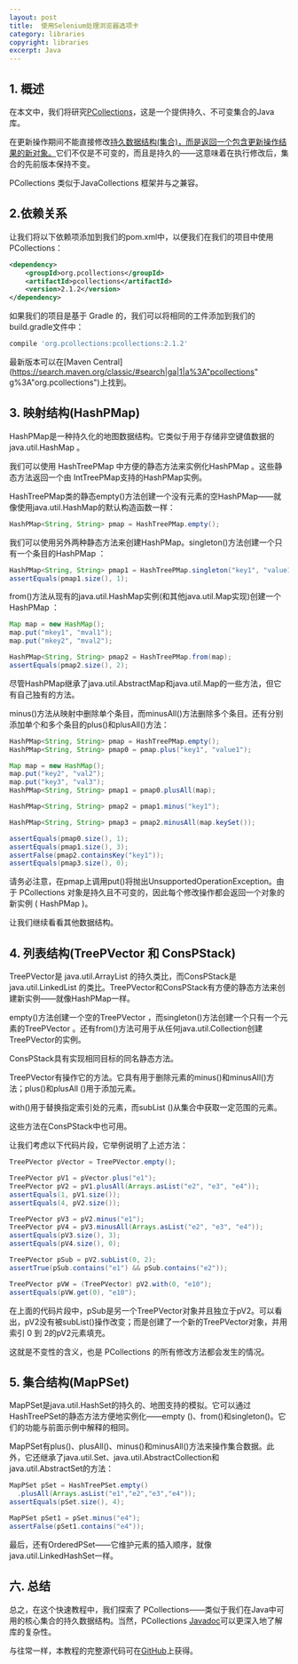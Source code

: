 ```yaml
---
layout: post
title:  使用Selenium处理浏览器选项卡
category: libraries
copyright: libraries
excerpt: Java
---
```


## 1. 概述

在本文中，我们将研究[PCollections](https://pcollections.org/)，这是一个提供持久、不可变集合的Java库。

在更新操作期间不能直接修改[持久数据结构(集合)，而是返回一个包含更新操作结果的新对象。](https://en.wikipedia.org/wiki/Persistent_data_structure)它们不仅是不可变的，而且是持久的——这意味着在执行修改后，集合的先前版本保持不变。

PCollections 类似于JavaCollections 框架并与之兼容。

## 2.依赖关系

让我们将以下依赖项添加到我们的pom.xml中，以便我们在我们的项目中使用 PCollections：

```xml
<dependency>
    <groupId>org.pcollections</groupId>
    <artifactId>pcollections</artifactId>
    <version>2.1.2</version>
</dependency>
```

如果我们的项目是基于 Gradle 的，我们可以将相同的工件添加到我们的build.gradle文件中：

```groovy
compile 'org.pcollections:pcollections:2.1.2'
```

最新版本可以在[Maven Central](https://search.maven.org/classic/#search|ga|1|a%3A"pcollections" g%3A"org.pcollections")上找到。

## 3. 映射结构(HashPMap)

HashPMap是一种持久化的地图数据结构。它类似于用于存储非空键值数据的java.util.HashMap 。

我们可以使用 HashTreePMap 中方便的静态方法来实例化HashPMap 。这些静态方法返回一个由 IntTreePMap支持的HashPMap实例。

HashTreePMap类的静态empty()方法创建一个没有元素的空HashPMap——就像使用java.util.HashMap的默认构造函数一样：

```java
HashPMap<String, String> pmap = HashTreePMap.empty();
```

我们可以使用另外两种静态方法来创建HashPMap。singleton()方法创建一个只有一个条目的HashPMap ：

```java
HashPMap<String, String> pmap1 = HashTreePMap.singleton("key1", "value1");
assertEquals(pmap1.size(), 1);
```

from()方法从现有的java.util.HashMap实例(和其他java.util.Map实现)创建一个HashPMap ：

```java
Map map = new HashMap();
map.put("mkey1", "mval1");
map.put("mkey2", "mval2");

HashPMap<String, String> pmap2 = HashTreePMap.from(map);
assertEquals(pmap2.size(), 2);
```

尽管HashPMap继承了java.util.AbstractMap和java.util.Map的一些方法，但它有自己独有的方法。

minus()方法从映射中删除单个条目，而minusAll()方法删除多个条目。还有分别添加单个和多个条目的plus()和plusAll()方法：

```java
HashPMap<String, String> pmap = HashTreePMap.empty();
HashPMap<String, String> pmap0 = pmap.plus("key1", "value1");

Map map = new HashMap();
map.put("key2", "val2");
map.put("key3", "val3");
HashPMap<String, String> pmap1 = pmap0.plusAll(map);

HashPMap<String, String> pmap2 = pmap1.minus("key1");

HashPMap<String, String> pmap3 = pmap2.minusAll(map.keySet());

assertEquals(pmap0.size(), 1);
assertEquals(pmap1.size(), 3);
assertFalse(pmap2.containsKey("key1"));
assertEquals(pmap3.size(), 0);
```

请务必注意，在pmap上调用put()将抛出UnsupportedOperationException。由于 PCollections 对象是持久且不可变的，因此每个修改操作都会返回一个对象的新实例 ( HashPMap )。

让我们继续看看其他数据结构。

## 4. 列表结构(TreePVector 和 ConsPStack)

TreePVector是 java.util.ArrayList 的持久类比，而ConsPStack是java.util.LinkedList 的类比。TreePVector和ConsPStack有方便的静态方法来创建新实例——就像HashPMap一样。

empty()方法创建一个空的TreePVector ，而singleton()方法创建一个只有一个元素的TreePVector 。还有from()方法可用于从任何java.util.Collection创建TreePVector的实例。

ConsPStack具有实现相同目标的同名静态方法。

TreePVector有操作它的方法。它具有用于删除元素的minus()和minusAll()方法；plus()和plusAll ()用于添加元素。

with()用于替换指定索引处的元素，而subList ()从集合中获取一定范围的元素。

这些方法在ConsPStack中也可用。

让我们考虑以下代码片段，它举例说明了上述方法：

```java
TreePVector pVector = TreePVector.empty();

TreePVector pV1 = pVector.plus("e1");
TreePVector pV2 = pV1.plusAll(Arrays.asList("e2", "e3", "e4"));
assertEquals(1, pV1.size());
assertEquals(4, pV2.size());

TreePVector pV3 = pV2.minus("e1");
TreePVector pV4 = pV3.minusAll(Arrays.asList("e2", "e3", "e4"));
assertEquals(pV3.size(), 3);
assertEquals(pV4.size(), 0);

TreePVector pSub = pV2.subList(0, 2);
assertTrue(pSub.contains("e1") && pSub.contains("e2"));

TreePVector pVW = (TreePVector) pV2.with(0, "e10");
assertEquals(pVW.get(0), "e10");
```

在上面的代码片段中，pSub是另一个TreePVector对象并且独立于pV2。可以看出，pV2没有被subList()操作改变；而是创建了一个新的TreePVector对象，并用索引 0 到 2的pV2元素填充。

这就是不变性的含义，也是 PCollections 的所有修改方法都会发生的情况。

## 5. 集合结构(MapPSet)

MapPSet是java.util.HashSet的持久的、地图支持的模拟。它可以通过HashTreePSet的静态方法方便地实例化——empty ()、from()和singleton()。它们的功能与前面示例中解释的相同。

MapPSet有plus()、plusAll()、minus()和minusAll()方法来操作集合数据。此外，它还继承了java.util.Set、java.util.AbstractCollection和java.util.AbstractSet的方法：

```java
MapPSet pSet = HashTreePSet.empty()     
  .plusAll(Arrays.asList("e1","e2","e3","e4"));
assertEquals(pSet.size(), 4);

MapPSet pSet1 = pSet.minus("e4");
assertFalse(pSet1.contains("e4"));
```

最后，还有OrderedPSet——它维护元素的插入顺序，就像java.util.LinkedHashSet一样。

## 六. 总结

总之，在这个快速教程中，我们探索了 PCollections——类似于我们在Java中可用的核心集合的持久数据结构。当然，PCollections [Javadoc](https://www.javadoc.io/doc/org.pcollections/pcollections/2.1.2)可以更深入地了解库的复杂性。

与往常一样，本教程的完整源代码可在[GitHub](https://github.com/tu-yucheng/taketoday-tutorial4j/tree/master/opensource-libraries/libraries-4)上获得。